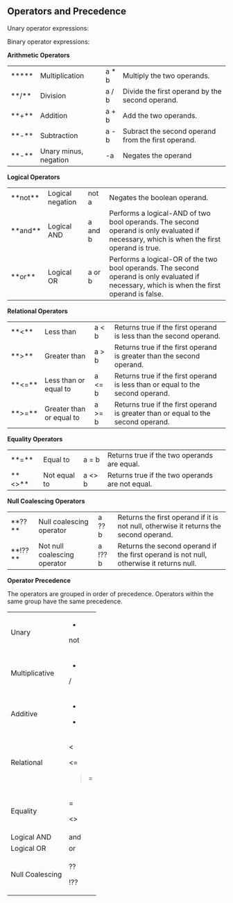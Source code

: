 ## Operators and Precedence

Unary operator expressions:

<operator> <operand>

Binary operator expressions:

<operand1> <operator> <operand2>

**Arithmetic Operators**

<table>

<tbody>

<tr>

<td>*****</td>

<td>Multiplication</td>

<td>a * b</td>

<td>Multiply the two operands.</td>

</tr>

<tr>

<td>**/**</td>

<td>Division</td>

<td>a / b</td>

<td>Divide the first operand by the second operand.</td>

</tr>

<tr>

<td>**+**</td>

<td>Addition</td>

<td>a + b</td>

<td>Add the two operands.</td>

</tr>

<tr>

<td>**-**</td>

<td>Subtraction</td>

<td>a - b</td>

<td>Subract the second operand from the first operand.</td>

</tr>

<tr>

<td>**-**</td>

<td>Unary minus, negation</td>

<td>-a</td>

<td>Negates the operand</td>

</tr>

</tbody>

</table>

**Logical Operators**

<table>

<tbody>

<tr>

<td>**not**</td>

<td>Logical negation</td>

<td>not a</td>

<td>Negates the boolean operand.</td>

</tr>

<tr>

<td>**and**</td>

<td>Logical AND</td>

<td>a and b</td>

<td>Performs a logical-AND of two bool operands. The second operand is only evaluated if necessary, which is when the first operand is true.</td>

</tr>

<tr>

<td>**or**</td>

<td>Logical OR</td>

<td>a or b</td>

<td>Performs a logical-OR of the two bool operands. The second operand is only evaluated if necessary, which is when the first operand is false.</td>

</tr>

</tbody>

</table>

**Relational Operators**

<table>

<tbody>

<tr>

<td>**<**</td>

<td>Less than</td>

<td>a < b</td>

<td>Returns true if the first operand is less than the second operand.</td>

</tr>

<tr>

<td>**>**</td>

<td>Greater than</td>

<td>a > b</td>

<td>Returns true if the first operand is greater than the second operand.</td>

</tr>

<tr>

<td>**<=**</td>

<td>Less than or equal to</td>

<td>a <= b</td>

<td>Returns true if the first operand is less than or equal to the second operand.</td>

</tr>

<tr>

<td>**>=**</td>

<td>Greater than or equal to</td>

<td>a >= b</td>

<td>Returns true if the first operand is greater than or equal to the second operand.</td>

</tr>

</tbody>

</table>

**Equality Operators**

<table>

<tbody>

<tr>

<td>**=**</td>

<td>Equal to</td>

<td>a = b</td>

<td>Returns true if the two operands are equal.</td>

</tr>

<tr>

<td>**<>**</td>

<td>Not equal to</td>

<td>a <> b</td>

<td>Returns true if the two operands are not equal.</td>

</tr>

</tbody>

</table>

**Null Coalescing Operators**

<table>

<tbody>

<tr>

<td>**??**</td>

<td>Null coalescing operator</td>

<td>a ?? b</td>

<td>Returns the first operand if it is not null, otherwise it returns the second operand.</td>

</tr>

<tr>

<td>**!??**</td>

<td>Not null coalescing operator</td>

<td>a !?? b</td>

<td>Returns the second operand if the first operand is not null, otherwise it returns null.</td>

</tr>

</tbody>

</table>

**Operator Precedence**

The operators are grouped in order of precedence. Operators within the same group have the same precedence.

 <table style="WIDTH: 100%">

<tbody>

<tr>

<td>Unary</td>

<td>

-

not

</td>

</tr>

<tr>

<td>Multiplicative</td>

<td>

*

/

</td>

</tr>

<tr>

<td>Additive</td>

<td>

+

-

</td>

</tr>

<tr>

<td>Relational</td>

<td>

<

>

<=

>=

</td>

</tr>

<tr>

<td>Equality</td>

<td>

=

<>

</td>

</tr>

<tr>

<td>Logical AND</td>

<td>and</td>

</tr>

<tr>

<td>Logical OR</td>

<td>or</td>

</tr>

<tr>

<td>Null Coalescing</td>

<td>

??

!??

</td>

</tr>

</tbody>

</table>